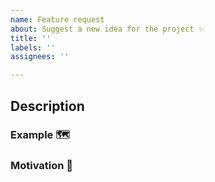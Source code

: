 ```yaml
---
name: Feature request
about: Suggest a new idea for the project ✨
title: ''
labels: ''
assignees: ''

---
```


## Description

<!--
    Brief explanation of the feature.
-->


### Example 🗺️

<!--
    If the proposal involves a new or changed API, please include a basic code example. Omit this section if it's not applicable.
-->


### Motivation 💪

<!--
    Why is this helpful? What use cases does it enable?
-->


